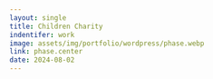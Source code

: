 ```yaml
---
layout: single
title: Children Charity
indentifer: work
image: assets/img/portfolio/wordpress/phase.webp
link: phase.center
date: 2024-08-02
---
```

